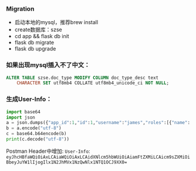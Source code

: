 
### Migration

- 启动本地的mysql，推荐brew install
- create数据库：szse
- cd app && flask db init
- flask db migrate
- flask db upgrade


### 如果出现mysql插入不了中文：
```sql
ALTER TABLE szse.doc_type MODIFY COLUMN doc_type_desc text
    CHARACTER SET utf8mb4 COLLATE utf8mb4_unicode_ci NOT NULL;
```

### 生成User-Info：
```python
import base64
import json
a = json.dumps({"app_id":1,"id":1,"username":"james","roles":[{"name": "管理员"}]})
b = a.encode("utf-8")
c = base64.b64encode(b)
print(c.decode("utf-8"))
```
Postman Header中增加:
`User-Info`: `eyJhcHBfaWQiOiAxLCAiaWQiOiAxLCAidXNlcm5hbWUiOiAiamFtZXMiLCAicm9sZXMiOiBbeyJuYW1lIjogIlx1N2JhMVx1NzQwNlx1NTQ1OCJ9XX0=`

